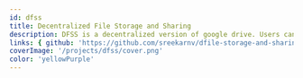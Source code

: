 ```yaml
---
id: dfss
title: Decentralized File Storage and Sharing
description: DFSS is a decentralized version of google drive. Users can upload, view, share, rename and download files.
links: { github: 'https://github.com/sreekarnv/dfile-storage-and-sharing' }
coverImage: '/projects/dfss/cover.png'
color: 'yellowPurple'
---
```

